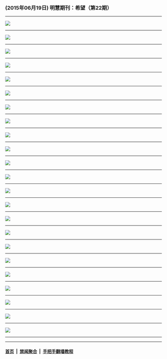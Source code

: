 ### (2015年06月19日) 明慧期刊：希望（第22期）

---

<img src="http://qikan.minghui.org/mhqkpage/qikanimage/2015/06/19/xiwang22_a5_read-online1.png"/><hr/>
<img src="http://qikan.minghui.org/mhqkpage/qikanimage/2015/06/19/xiwang22_a5_read-online2.png"/><hr/>
<img src="http://qikan.minghui.org/mhqkpage/qikanimage/2015/06/19/xiwang22_a5_read-online3.png"/><hr/>
<img src="http://qikan.minghui.org/mhqkpage/qikanimage/2015/06/19/xiwang22_a5_read-online4.png"/><hr/>
<img src="http://qikan.minghui.org/mhqkpage/qikanimage/2015/06/19/xiwang22_a5_read-online5.png"/><hr/>
<img src="http://qikan.minghui.org/mhqkpage/qikanimage/2015/06/19/xiwang22_a5_read-online6.png"/><hr/>
<img src="http://qikan.minghui.org/mhqkpage/qikanimage/2015/06/19/xiwang22_a5_read-online7.png"/><hr/>
<img src="http://qikan.minghui.org/mhqkpage/qikanimage/2015/06/19/xiwang22_a5_read-online8.png"/><hr/>
<img src="http://qikan.minghui.org/mhqkpage/qikanimage/2015/06/19/xiwang22_a5_read-online9.png"/><hr/>
<img src="http://qikan.minghui.org/mhqkpage/qikanimage/2015/06/19/xiwang22_a5_read-online10.png"/><hr/>
<img src="http://qikan.minghui.org/mhqkpage/qikanimage/2015/06/19/xiwang22_a5_read-online11.png"/><hr/>
<img src="http://qikan.minghui.org/mhqkpage/qikanimage/2015/06/19/xiwang22_a5_read-online12.png"/><hr/>
<img src="http://qikan.minghui.org/mhqkpage/qikanimage/2015/06/19/xiwang22_a5_read-online13.png"/><hr/>
<img src="http://qikan.minghui.org/mhqkpage/qikanimage/2015/06/19/xiwang22_a5_read-online14.png"/><hr/>
<img src="http://qikan.minghui.org/mhqkpage/qikanimage/2015/06/19/xiwang22_a5_read-online15.png"/><hr/>
<img src="http://qikan.minghui.org/mhqkpage/qikanimage/2015/06/19/xiwang22_a5_read-online16.png"/><hr/>
<img src="http://qikan.minghui.org/mhqkpage/qikanimage/2015/06/19/xiwang22_a5_read-online17.png"/><hr/>
<img src="http://qikan.minghui.org/mhqkpage/qikanimage/2015/06/19/xiwang22_a5_read-online18.png"/><hr/>
<img src="http://qikan.minghui.org/mhqkpage/qikanimage/2015/06/19/xiwang22_a5_read-online19.png"/><hr/>
<img src="http://qikan.minghui.org/mhqkpage/qikanimage/2015/06/19/xiwang22_a5_read-online20.png"/><hr/>
<img src="http://qikan.minghui.org/mhqkpage/qikanimage/2015/06/19/xiwang22_a5_read-online21.png"/><hr/>
<img src="http://qikan.minghui.org/mhqkpage/qikanimage/2015/06/19/xiwang22_a5_read-online22.png"/><hr/>
<img src="http://qikan.minghui.org/mhqkpage/qikanimage/2015/06/19/xiwang22_a5_read-online23.png"/><hr/>


---

#### [首页](../../../..) &nbsp;|&nbsp; [禁闻聚合](https://github.com/gfw-breaker/banned-news) &nbsp;|&nbsp; [手把手翻墙教程](https://github.com/gfw-breaker/guides) 